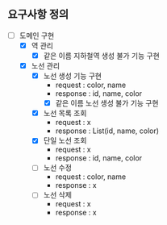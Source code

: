 ## 요구사항 정의
+ [ ] 도메인 구현
    + [x] 역 관리
        + [x] 같은 이름 지하철역 생성 불가 기능 구현
    + [x] 노선 관리
        + [x] 노선 생성 기능 구현
            + request : color, name
            + response : id, name, color
            + [x] 같은 이름 노선 생성 불가 기능 구현 
        + [x] 노선 목록 조회 
            + request : x
            + response : List(id, name, color)
        + [x] 단일 노선 조회
            + request : x
            + response : id, name, color
        + [ ] 노선 수정
            + request : color, name
            + response : x
        + [ ] 노선 삭제
            + request : x
            + response : x
